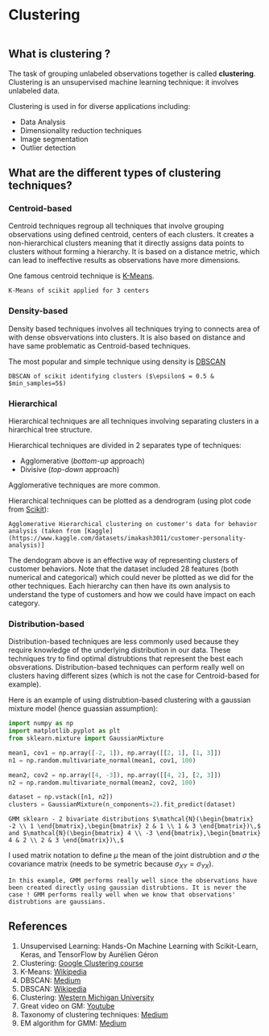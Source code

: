 # Clustering

```{tableofcontents}
```

## What is clustering ?

The task of grouping unlabeled observations together is called **clustering**. Clustering is an unsupervised machine learning technique: it involves unlabeled data.

Clustering is used in for diverse applications including:
- Data Analysis
- Dimensionality reduction techniques
- Image segmentation
- Outlier detection

## What are the different types of clustering techniques?

### Centroid-based

Centroid techniques regroup all techniques that involve grouping observations using defined centroid, centers of each clusters. It creates a non-hierarchical clusters meaning that it directly assigns data points to clusters without forming a hierarchy. It is based on a distance metric, which can lead to ineffective results as observations have more dimensions.

One famous centroid technique is [K-Means](https://therayquaza.github.io/machine_learning/clustering/kmeans.html).

```{figure} https://raw.githubusercontent.com/TheRayquaza/therayquaza.github.io/main/images/machine_learning/clustering/kmeans_clusters_with_decision_boundary.png
K-Means of scikit applied for 3 centers
```

### Density-based

Density based techniques involves all techniques trying to connects area of with dense obsvervations into clusters. It is also based on distance and have same problematic as Centroid-based techniques.

The most popular and simple technique using density is [DBSCAN](https://therayquaza.github.io/machine_learning/clustering/dbscan.html)

```{figure} https://raw.githubusercontent.com/TheRayquaza/therayquaza.github.io/main/images/machine_learning/clustering/dbscan_clusters.png
DBSCAN of scikit identifying clusters ($\epsilon$ = 0.5 & $min_samples=5$)
```

### Hierarchical

Hierarchical techniques are all techniques involving separating clusters in a hirarchical tree structure.

Hierarchical techniques are divided in 2 separates type of techniques:
- Agglomerative (*bottom-up* approach)
- Divisive (*top-down* approach)

Agglomerative techniques are more common.

Hierarchical techniques can be plotted as a dendrogram (using plot code from [Scikit](https://scikit-learn.org/stable/auto_examples/cluster/plot_agglomerative_dendrogram.html#sphx-glr-auto-examples-cluster-plot-agglomerative-dendrogram-py)):

```{figure} https://raw.githubusercontent.com/TheRayquaza/therayquaza.github.io/main/images/machine_learning/clustering/hierarchical_dendogram.png
Agglomerative Hierarchical clustering on customer's data for behavior analysis (taken from [Kaggle](https://www.kaggle.com/datasets/imakash3011/customer-personality-analysis)]
```

The dendogram above is an effective way of representing clusters of customer behaviors. Note that the dataset included 28 features (both numerical and categorical) which could never be plotted as we did for the other techniques. Each hierarchy can then have its own analysis to understand the type of customers and how we could have impact on each category.

### Distribution-based

Distribution-based techniques are less commonly used because they require knowledge of the underlying distribution in our data.
These techniques try to find optimal distrubtions that represent the best each obsverations.
Distribution-based techniques can perform really well on clusters having different sizes (which is not the case for Centroid-based for example).

Here is an example of using distrubtion-based clustering with a gaussian mixture model (hence guassian assumption):

```python
import numpy as np
import matplotlib.pyplot as plt
from sklearn.mixture import GaussianMixture

mean1, cov1 = np.array([-2, 1]), np.array([[2, 1], [1, 3]])
n1 = np.random.multivariate_normal(mean1, cov1, 100)

mean2, cov2 = np.array([4, -3]), np.array([[4, 2], [2, 3]])
n2 = np.random.multivariate_normal(mean2, cov2, 100)

dataset = np.vstack([n1, n2])
clusters = GaussianMixture(n_components=2).fit_predict(dataset)
```

```{figure} https://raw.githubusercontent.com/TheRayquaza/therayquaza.github.io/main/images/machine_learning/clustering/density_based_GMM.png
GMM sklearn - 2 bivariate distributions $\mathcal{N}(\begin{bmatrix} -2 \\ 1 \end{bmatrix},\begin{bmatrix} 2 & 1 \\ 1 & 3 \end{bmatrix})\,$ and $\mathcal{N}(\begin{bmatrix} 4 \\ -3 \end{bmatrix},\begin{bmatrix} 4 & 2 \\ 2 & 3 \end{bmatrix})\,$
```

I used matrix notation to define $\mu$ the mean of the joint distrubtion and $\sigma$ the covariance matrix (needs to be symetric because $\sigma_{XY} = \sigma_{YX}$).

```{note}
In this example, GMM performs really well since the observations have been created directly using gaussian distrubtions. It is never the case ! GMM performs really well when we know that observations' distrubtions are gaussians.
```

## References
1. Unsupervised Learning: Hands-On Machine Learning with Scikit-Learn, Keras, and TensorFlow by Aurélien Géron
2. Clustering: [Google Clustering course](https://developers.google.com/machine-learning/clustering/clustering-algorithms)
3. K-Means: [Wikipedia](https://en.wikipedia.org/wiki/K-means_clustering)
4. DBSCAN: [Medium](https://medium.com/@okanyenigun/dbscan-demystified-understanding-how-this-parameter-free-algorithm-works-89e03d7d7ab)
5. DBSCAN: [Wikipedia](https://en.wikipedia.org/wiki/DBSCAN)
6. Clustering: [Western Michigan University](https://cs.wmich.edu/alfuqaha/summer14/cs6530/lectures/ClusteringAnalysis.pdf)
7. Great video on GM: [Youtube](https://www.youtube.com/watch?v=EWd1xRkyEog)
8. Taxonomy of clustering techniques: [Medium](https://medium.com/@sayahfares19/k-means-clustering-algorithm-for-unsupervised-learning-tasks-f761ed7f37c0)
9. EM algorithm for GMM: [Medium](https://jonathan-hui.medium.com/machine-learning-expectation-maximization-algorithm-em-2e954cb76959)
